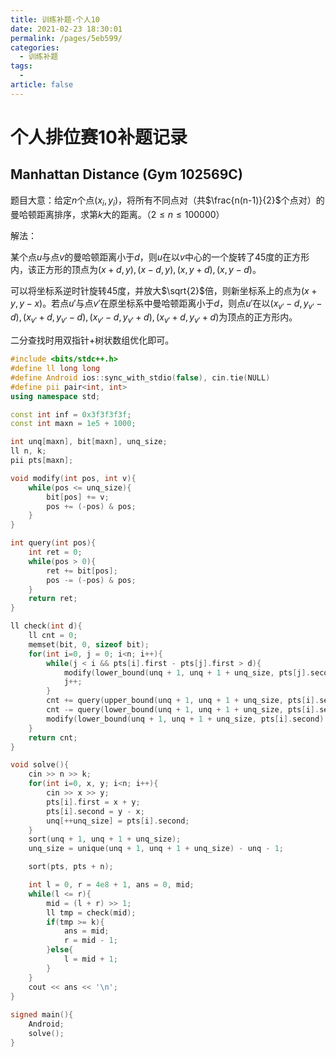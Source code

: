 ```yaml
---
title: 训练补题-个人10
date: 2021-02-23 18:30:01
permalink: /pages/5eb599/
categories: 
  - 训练补题
tags: 
  - 
article: false
---
```





# 个人排位赛10补题记录



## Manhattan Distance (Gym 102569C)

题目大意：给定$n$个点$(x_i,y_i)$，将所有不同点对（共$\frac{n(n-1)}{2}$个点对）的曼哈顿距离排序，求第$k$大的距离。（$2\le n \le 100000$）

解法：

某个点$u$与点$v$的曼哈顿距离小于$d$，则$u$在以$v$中心的一个旋转了$45$度的正方形内，该正方形的顶点为$(x+d,y),(x-d,y),(x,y+d),(x,y-d)$。

可以将坐标系逆时针旋转$45$度，并放大$\sqrt{2}$倍，则新坐标系上的点为$(x+y,y-x)$。若点$u'$与点$v'$在原坐标系中曼哈顿距离小于$d$，则点$u'$在以$(x_{v'}-d,y_{v'}-d),(x_{v'}+d,y_{v'}-d),(x_{v'}-d,y_{v'}+d),(x_{v'}+d,y_{v'}+d)$为顶点的正方形内。

二分查找时用双指针+树状数组优化即可。

```cpp
#include <bits/stdc++.h>
#define ll long long
#define Android ios::sync_with_stdio(false), cin.tie(NULL)
#define pii pair<int, int>
using namespace std;

const int inf = 0x3f3f3f3f;
const int maxn = 1e5 + 1000;

int unq[maxn], bit[maxn], unq_size;
ll n, k;
pii pts[maxn];

void modify(int pos, int v){
    while(pos <= unq_size){
        bit[pos] += v;
        pos += (-pos) & pos;
    }
}

int query(int pos){
    int ret = 0;
    while(pos > 0){
        ret += bit[pos];
        pos -= (-pos) & pos;
    }
    return ret;
}

ll check(int d){
    ll cnt = 0;
    memset(bit, 0, sizeof bit);
    for(int i=0, j = 0; i<n; i++){
        while(j < i && pts[i].first - pts[j].first > d){
            modify(lower_bound(unq + 1, unq + 1 + unq_size, pts[j].second) - unq, -1);
            j++;
        }
        cnt += query(upper_bound(unq + 1, unq + 1 + unq_size, pts[i].second + d) - unq - 1);
        cnt -= query(lower_bound(unq + 1, unq + 1 + unq_size, pts[i].second - d) - unq - 1);
        modify(lower_bound(unq + 1, unq + 1 + unq_size, pts[i].second) - unq, 1);
    }
    return cnt;
}

void solve(){
    cin >> n >> k;
    for(int i=0, x, y; i<n; i++){
        cin >> x >> y;
        pts[i].first = x + y;
        pts[i].second = y - x;
        unq[++unq_size] = pts[i].second;
    }
    sort(unq + 1, unq + 1 + unq_size);
    unq_size = unique(unq + 1, unq + 1 + unq_size) - unq - 1;

    sort(pts, pts + n);

    int l = 0, r = 4e8 + 1, ans = 0, mid;
    while(l <= r){
        mid = (l + r) >> 1;
        ll tmp = check(mid);
        if(tmp >= k){
            ans = mid;
            r = mid - 1;
        }else{
            l = mid + 1;
        }
    }
    cout << ans << '\n';
}
  
signed main(){
    Android;
    solve();
}
```



